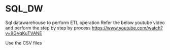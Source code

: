 # SQL_DW
Sql datawarehouse to perform ETL operation
Refer the below youtube video and perform the step by step by process
https://www.youtube.com/watch?v=9GVqKuTVANE

Use the CSV files
